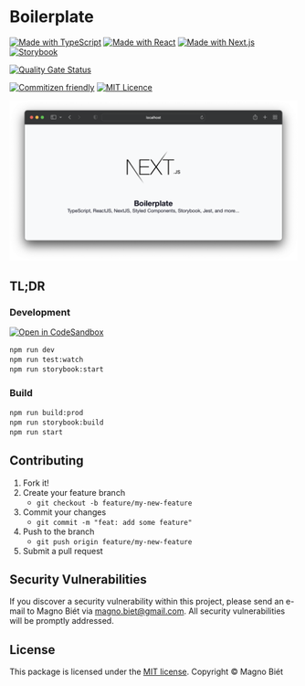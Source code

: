 # Boilerplate

[![Made with TypeScript](https://img.shields.io/badge/Made%20with-TypeScript-007acc.svg)](https://www.typescriptlang.org/)
[![Made with React](https://img.shields.io/badge/Made%20with-React-61DAFB.svg)](https://reactjs.org/)
[![Made with Next.js](https://img.shields.io/badge/Made%20with-Next.js-111111.svg)](https://nextjs.org/)
[![Storybook](https://cdn.jsdelivr.net/gh/storybooks/brand@master/badge/badge-storybook.svg)](https://storybook.js.org/)

[![Quality Gate Status](https://sonarcloud.io/api/project_badges/measure?project=advanced-react-course_boilerplate&metric=alert_status)](https://sonarcloud.io/dashboard?id=advanced-react-course_boilerplate)

[![Commitizen friendly](https://img.shields.io/badge/commitizen-friendly-brightgreen.svg)](http://commitizen.github.io/cz-cli/)
[![MIT Licence](https://img.shields.io/badge/licence-MIT-blue.svg)](https://magno.mit-license.org/2020)

![Screen Shot](screen-shot.png)

## TL;DR

### Development

[![Open in CodeSandbox](https://img.shields.io/badge/Open%20in-CodeSandbox-blue?style=flat-square&logo=codesandbox)](https://githubbox.com/advanced-react-course/boilerplate)

```bash
npm run dev
npm run test:watch
npm run storybook:start
```

### Build

```bash
npm run build:prod
npm run storybook:build
npm run start
```

## Contributing

1. Fork it!
2. Create your feature branch
   - `git checkout -b feature/my-new-feature`
3. Commit your changes
   - `git commit -m "feat: add some feature"`
4. Push to the branch
   - `git push origin feature/my-new-feature`
5. Submit a pull request

## Security Vulnerabilities

If you discover a security vulnerability within this project, please send an e-mail to Magno Biét via [magno.biet@gmail.com](mailto:magno.biet@gmail.com). All security vulnerabilities will be promptly addressed.

## License

This package is licensed under the [MIT license](https://magno.mit-license.org/2020). Copyright © Magno Biét
